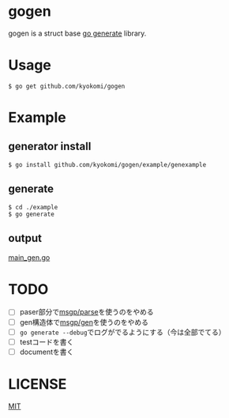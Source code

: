 gogen
=====

gogen is a struct base [go generate](https://golang.org/doc/go1.4#gogenerate) library.

# Usage

```
$ go get github.com/kyokomi/gogen
```

# Example

## generator install

```
$ go install github.com/kyokomi/gogen/example/genexample
```

## generate

```
$ cd ./example
$ go generate
```

## output

[main_gen.go](https://github.com/kyokomi/gogen/blob/master/example/main_gen.go)

# TODO

- [ ] paser部分で[msgp/parse](https://github.com/philhofer/msgp/tree/master/parse)を使うのをやめる
- [ ] gen構造体で[msgp/gen](https://github.com/philhofer/msgp/tree/master/gen)を使うのをやめる
- [ ] `go generate --debug`でログがでるようにする（今は全部でてる）
- [ ] testコードを書く
- [ ] documentを書く

# LICENSE

[MIT](https://github.com/kyokomi/gogen/blob/master/LICENSE)
